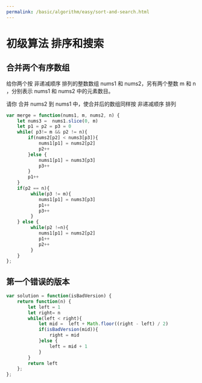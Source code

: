 ```yaml
---
permalink: /basic/algorithm/easy/sort-and-search.html
---
```


# 初级算法 排序和搜索

## 合并两个有序数组

给你两个按 非递减顺序 排列的整数数组 nums1 和 nums2，另有两个整数 m 和 n ，分别表示 nums1 和 nums2 中的元素数目。

请你 合并 nums2 到 nums1 中，使合并后的数组同样按 非递减顺序 排列

```js
var merge = function(nums1, m, nums2, n) {
    let nums3 =  nums1.slice(0, m)
    let p1 = p2 = p3 = 0
    while( p3!= m && p2 != n){
        if(nums2[p2] < nums3[p3]){
            nums1[p1] = nums2[p2]
            p2++
        }else {
            nums1[p1] = nums3[p3]
            p3++
        }
        p1++
    }
    if(p2 == n){
         while(p3 != m){
            nums1[p1] = nums3[p3]
            p1++
            p3++
         }
    } else {
         while(p2 !=n){
            nums1[p1] = nums2[p2]
            p1++
            p2++
         }
    }
};
```

## 第一个错误的版本

```js
var solution = function(isBadVersion) {
    return function(n) {
        let left = 1
        let right= n
        while(left < right){
            let mid =  left + Math.floor((right - left) / 2)
            if(isBadVersion(mid)){
                right = mid
            }else {
                left = mid + 1
            }
        }
        return left
    };
};
```
